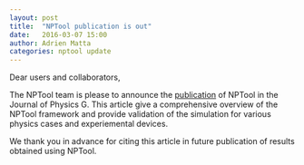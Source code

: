 ```yaml
---
layout: post
title:  "NPTool publication is out"
date:   2016-03-07 15:00
author: Adrien Matta
categories: nptool update
---
```


Dear users and collaborators,

The NPTool team is please to announce the [publication][publication] of NPTool in the Journal of Physics G. This article give a comprehensive overview of the NPTool framework and provide validation of the simulation for various physics cases and experiemental devices. 


We thank you in advance for citing this article in future publication of results obtained using NPTool.


[publication]: http://iopscience.iop.org/article/10.1088/0954-3899/43/4/045113
